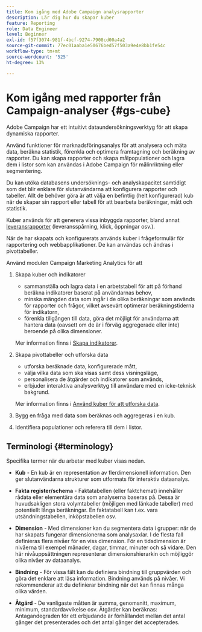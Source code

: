 ```yaml
---
title: Kom igång med Adobe Campaign analysrapporter
description: Lär dig hur du skapar kuber
feature: Reporting
role: Data Engineer
level: Beginner
exl-id: f57f3074-981f-4bcf-9274-7908cd00a4a2
source-git-commit: 77ec01aaba1e50676bed57f503a9e4e8bb1fe54c
workflow-type: tm+mt
source-wordcount: '525'
ht-degree: 13%

---
```


# Kom igång med rapporter från Campaign-analyser {#gs-cube}

Adobe Campaign har ett intuitivt dataundersökningsverktyg för att skapa dynamiska rapporter.

Använd funktioner för marknadsföringsanalys för att analysera och mäta data, beräkna statistik, förenkla och optimera framtagning och beräkning av rapporter. Du kan skapa rapporter och skapa målpopulationer och lagra dem i listor som kan användas i Adobe Campaign för målinriktning eller segmentering.

Du kan utöka databasens undersöknings- och analyskapacitet samtidigt som det blir enklare för slutanvändarna att konfigurera rapporter och tabeller. Allt de behöver göra är att välja en befintlig (helt konfigurerad) kub när de skapar sin rapport eller tabell för att bearbeta beräkningar, mått och statistik.

Kuber används för att generera vissa inbyggda rapporter, bland annat [leveransrapporter](delivery-reports.md) (leveransspårning, klick, öppningar osv.).

När de har skapats och konfigurerats används kuber i frågeformulär för rapportering och webbapplikationer. De kan användas och ändras i pivottabeller.

Använd modulen Campaign Marketing Analytics för att

1. Skapa kuber och indikatorer

   * sammanställa och lagra data i en arbetstabell för att på förhand beräkna indikatorer baserat på användarnas behov,
   * minska mängden data som ingår i de olika beräkningar som används för rapporter och frågor, vilket avsevärt optimerar beräkningstiderna för indikatorn,
   * förenkla tillgången till data, göra det möjligt för användarna att hantera data (oavsett om de är i förväg aggregerade eller inte) beroende på olika dimensioner.

   Mer information finns i [Skapa indikatorer](cube-indicators.md).

1. Skapa pivottabeller och utforska data

   * utforska beräknade data, konfigurerade mått,
   * välja vilka data som ska visas samt dess visningsläge,
   * personalisera de åtgärder och indikatorer som används,
   * erbjuder interaktiva analysverktyg till användare med en icke-teknisk bakgrund.

   Mer information finns i [Använd kuber för att utforska data](cube-tables.md).

1. Bygg en fråga med data som beräknas och aggregeras i en kub.
1. Identifiera populationer och referera till dem i listor.

## Terminologi {#terminology}

Specifika termer när du arbetar med kuber visas nedan.

* **Kub** - En kub är en representation av flerdimensionell information. Den ger slutanvändarna strukturer som utformats för interaktiv dataanalys.

* **Fakta register/schema** - Faktatabellen (eller faktchemat) innehåller rådata eller elementära data som analyserna baseras på. Dessa är huvudsakligen stora volymtabeller (möjligen med länkade tabeller) med potentiellt långa beräkningar. En faktatabell kan t.ex. vara utsändningstabellen, inköpstabellen osv.

* **Dimension** - Med dimensioner kan du segmentera data i grupper: när de har skapats fungerar dimensionerna som analysaxlar. I de flesta fall definieras flera nivåer för en viss dimension. För en tidsdimension är nivåerna till exempel månader, dagar, timmar, minuter och så vidare. Den här nivåuppsättningen representerar dimensionshierarkin och möjliggör olika nivåer av dataanalys.

* **Bindning** - För vissa fält kan du definiera bindning till gruppvärden och göra det enklare att läsa information. Bindning används på nivåer. Vi rekommenderar att du definierar bindning när det kan finnas många olika värden.

* **Åtgärd** - De vanligaste måtten är summa, genomsnitt, maximum, minimum, standardavvikelse osv. Åtgärder kan beräknas: Antagandegraden för ett erbjudande är förhållandet mellan det antal gånger det presenterades och det antal gånger det accepterades.
